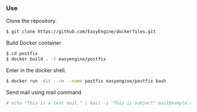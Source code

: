 ### Use

Clone the repository.

```sh
$ git clone https://github.com/EasyEngine/dockerfiles.git
```

Build Docker container

```sh
$ cd postfix
$ docker build . -t easyengine/postfix
```

Enter in the docker shell.

```sh
$ docker run -dit --rm --name postfix easyengine/postfix bash
```

Send mail using mail command
```sh
# echo "This is a test mail." | mail -s "This is subject" mail@xample.com
```